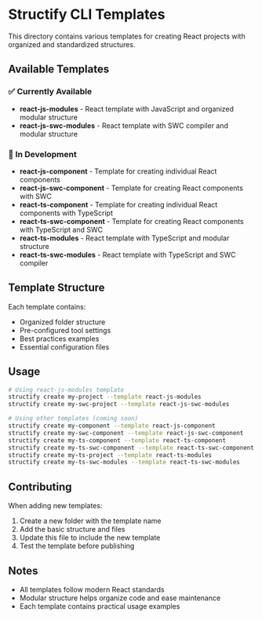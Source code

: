 # Structify CLI Templates

This directory contains various templates for creating React projects with organized and standardized structures.

## Available Templates

### ✅ Currently Available

- **react-js-modules** - React template with JavaScript and organized modular structure
- **react-js-swc-modules** - React template with SWC compiler and modular structure

### 🔄 In Development

- **react-js-component** - Template for creating individual React components
- **react-js-swc-component** - Template for creating React components with SWC
- **react-ts-component** - Template for creating individual React components with TypeScript
- **react-ts-swc-component** - Template for creating React components with TypeScript and SWC
- **react-ts-modules** - React template with TypeScript and modular structure
- **react-ts-swc-modules** - React template with TypeScript and SWC compiler

## Template Structure

Each template contains:

- Organized folder structure
- Pre-configured tool settings
- Best practices examples
- Essential configuration files

## Usage

```bash
# Using react-js-modules template
structify create my-project --template react-js-modules
structify create my-swc-project --template react-js-swc-modules

# Using other templates (coming soon)
structify create my-component --template react-js-component
structify create my-swc-component --template react-js-swc-component
structify create my-ts-component --template react-ts-component
structify create my-ts-swc-component --template react-ts-swc-component
structify create my-ts-project --template react-ts-modules
structify create my-ts-swc-modules --template react-ts-swc-modules
```

## Contributing

When adding new templates:

1. Create a new folder with the template name
2. Add the basic structure and files
3. Update this file to include the new template
4. Test the template before publishing

## Notes

- All templates follow modern React standards
- Modular structure helps organize code and ease maintenance
- Each template contains practical usage examples
